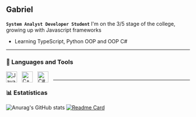 ## Gabriel 

**`System Analyst Developer Student`**
I'm on the 3/5 stage of the college, growing up with Javascript frameworks
- Learning TypeScript, Python OOP and OOP C#

---

### 🧰 Languages and Tools

<img align="left" alt="Java" width="30px" style="padding-right:10px;" src="https://cdn.jsdelivr.net/gh/devicons/devicon/icons/java/java-original.svg"/>
<img align="left" alt="C++" width="30px" style="padding-right:10px;" src="https://cdn.jsdelivr.net/gh/devicons/devicon/icons/cplusplus/cplusplus-line.svg" />
<img align="left" alt="C#" width="30px" style="padding-right:10px;" src="https://cdn.jsdelivr.net/gh/devicons/devicon/icons/csharp/csharp-original.svg" />

#
---

### 📊 Estatísticas

![Anurag's GitHub stats](https://github-readme-stats.vercel.app/api?username=Gaturama&show_icons=true&theme=dark)
[![Readme Card](https://github-readme-stats.vercel.app/api/pin/?username=Gaturama&repo=github-readme-stats)](https://github.com/Gaturama/github-readme-stats)

